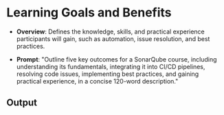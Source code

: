 # Learning Goals and Benefits

- **Overview**:  Defines the knowledge, skills, and practical experience participants will gain, such as automation, issue resolution, and best practices.

- **Prompt**:  "Outline five key outcomes for a SonarQube course, including understanding its fundamentals, integrating it into CI/CD pipelines, resolving code issues, implementing best practices, and gaining practical experience, in a concise 120-word description."

## Output